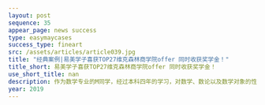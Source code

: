 ```yaml
---
layout: post
sequence: 35
appear_page: news success 
type: easymaycases
success_type: fineart
src: /assets/articles/article039.jpg
title: "经典案例|易美学子喜获TOP27维克森林商学院offer 同时收获奖学金！"
title_short: 易美学子喜获TOP27维克森林商学院offer 同时收获奖学金！
use_short_title: nan
description: 作为数学专业的M同学，经过本科四年的学习，对数学、数论以及数学对象的性质有了深刻的了解。但是抽象的研究和未来并不明朗的职业发展，让M同学在研究生的专业选择上一直迟疑不定。帮助学生清楚的认知自己的需求和未来发展的可能性是留学申请道路的重要开端，易美团队在帮助M同学进行二次评估时，除了分析他的数理学术背景外，在过往经历中发掘出了他对商业的兴趣 ，以及自我创业的有效经历。
year: 2019
---
```


